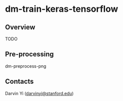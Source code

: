 # dm-train-keras-tensorflow
## Overview
TODO

## Pre-processing
dm-preprocess-png

## Contacts
Darvin Yi (darvinyi@stanford.edu)
